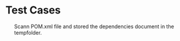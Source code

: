 <h1>Test Cases</h1>
<ul>Scann POM.xml file and stored the dependencies document in the tempfolder.</ul>
